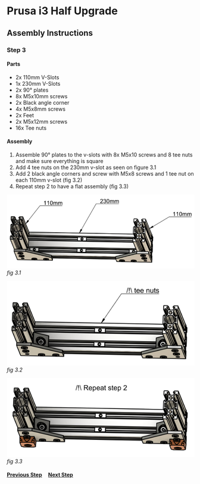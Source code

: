 # Prusa i3 Half Upgrade

## Assembly Instructions

### Step 3

#### Parts

* 2x 110mm V-Slots
* 1x 230mm V-Slots
* 2x 90° plates
* 8x M5x10mm screws
* 2x Black angle corner
* 4x M5x8mm screws
* 2x Feet
* 2x M5x12mm screws
* 16x Tee nuts

#### Assembly

1.  Assemble 90° plates to the v-slots with 8x M5x10 screws and 8 tee nuts and make sure everything is square
1.  Add 4 tee nuts on the 230mm v-slot as seen on figure 3.1
1.  Add 2 black angle corners and screw with M5x8 screws and 1 tee nut on each 110mm v-slot (fig 3.2)
1.  Repeat step 2 to have a flat assembly (fig 3.3)

![](img/fig3.1.png)\
*fig 3.1*

![](img/fig3.2.png)\
*fig 3.2*

![](img/fig3.3.png)\
*fig 3.3*

#### [Previous Step](step02.md) &nbsp;&nbsp;&nbsp; [Next Step](step04.md)